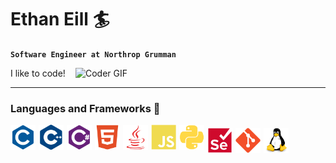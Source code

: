 # Ethan Eill 🏄

**`Software Engineer at Northrop Grumman`**


<img align="right" src="https://cdn.dribbble.com/users/2459439/screenshots/5501265/media/bad3c2fcba88faaec641c8fec1ab8737.gif" alt="Coder GIF" width="400">

I like to code!

---
### Languages and Frameworks 🧠

<img align="left" alt="C" width="40px" style="padding-right:5px;" src="https://raw.githubusercontent.com/devicons/devicon/v2.15.1/icons/c/c-plain.svg"/>
<img align="left" alt="CPP" width="40px" style="padding-right:5px;" src="https://raw.githubusercontent.com/devicons/devicon/v2.15.1/icons/cplusplus/cplusplus-plain.svg"/>
<img align="left" alt="csharp" width="40px" style="padding-right:5px;" src="https://raw.githubusercontent.com/devicons/devicon/v2.15.1/icons/csharp/csharp-plain.svg"/>
<img align="left" alt="html" width="40px" style="padding-right:5px;" src="https://raw.githubusercontent.com/devicons/devicon/v2.15.1/icons/html5/html5-plain.svg"/>
<img align="left" alt="java" width="40px" style="padding-right:5px;" src="https://raw.githubusercontent.com/devicons/devicon/v2.15.1/icons/java/java-plain.svg"/>
<img align="left" alt="js" width="40px" style="padding-right:5px;" src="https://raw.githubusercontent.com/devicons/devicon/v2.15.1/icons/javascript/javascript-plain.svg"/>
<img align="left" alt="python" width="40px" style="padding-right:5px;" src="https://raw.githubusercontent.com/devicons/devicon/v2.15.1/icons/python/python-plain.svg"/>
<img align="left" alt="selenium" width="40px" style="padding-right:5px;padding-top:5px;" src="https://raw.githubusercontent.com/devicons/devicon/v2.15.1/icons/selenium/selenium-original.svg"/>
<img align="left" alt="git" width="40px" style="padding-right:5px;padding-top:5px;" src="https://raw.githubusercontent.com/devicons/devicon/v2.15.1/icons/git/git-original.svg"/>
<img align="left" alt="linux" width="40px" style="padding-right:5px;padding-top:5px;" src="https://raw.githubusercontent.com/devicons/devicon/v2.15.1/icons/linux/linux-original.svg"/>
